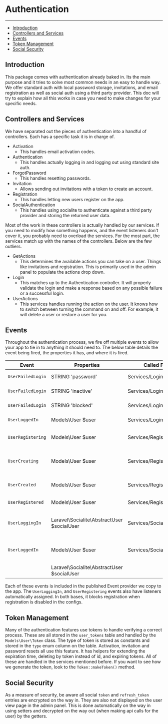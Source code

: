 # Authentication

---

- [Introduction](#introduction)
- [Controllers and Services](#controllers-services)
- [Events](#events)
- [Token Management](#token-management)
- [Social Security](#social-security)

<a name="introduction"></a>
## Introduction

This package comes with authentication already baked in.  Its the main purpose and it tries to solve most common needs 
in an easy to handle way.  We offer standard auth with local password storage, invitations, and email registration as well 
as social auth using a third party provider.  This doc will try to explain how all this works in case you need to make 
changes for your specific needs.

<a name="controllers-services"></a>
## Controllers and Services

We have separated out the pieces of authentication into a handful of controllers.  Each has a specific task it is in charge 
of.

- Activation
    - This handles email activation codes.
- Authentication
    - This handles actually logging in and logging out using standard site auth.
- ForgotPassword
    - This handles resetting passwords.
- Invitation
    - Allows sending out invitations with a token to create an account.
- Registration
    - This handles letting new users register on the app.
- SocialAuthentication
    - This handles using socialite to authenticate against a third party provider and storing the returned user data.

Most of the work in these controllers is actually handled by our services.  If you need to modify how something happens, 
and the event listeners don't cover it, you probably need to overload the services.  For the most part, the services match 
up with the names of the controllers.  Below are the few outliers.

- GetActions
    - This determines the available actions you can take on a user.  Things like invitations and registration.  This is 
    primarily used in the admin panel to populate the actions drop down.
- Login
    - This matches up to the Authentication controller.  It will properly validate the login and make a response based on 
    any possible failure or a successful login.
- UserActions
    - This services handles running the action on the user.  It knows how to switch between turning the command on and off.
      For example, it will delete a user or restore a user for you.


<a name="events"></a>
## Events

Throughout the authentication process, we fire off multiple events to allow your app to tie in to anything it should need 
to.  The below table details the event being fired, the properties it has, and where it is fired.

Event             | Properties                                 | Called From               | Notes
----------------- | ------------------------------------------ | ------------------------  | ------
`UserFailedLogin` | STRING 'password'                          | Services/Login.php        | Invalid credentials.
`UserFailedLogin` | STRING 'inactive'                          | Services/Login.php        | User is inactive.
`UserFailedLogin` | STRING 'blocked'                           | Services/Login.php        | User is blocked.
`UserLoggedIn`    | Models\User $user                          | Services/Login.php        | Successful login.
`UserRegistering` | Models\User $user                          | Services/Registration.php | Registration is about to happen.
`UserCreating`    | Models\User $user                          | Services/Registration.php | The user is about to be added to the database.
`UserCreated`     | Models\User $user                          | Services/Registration.php | The user is now in the database.
`UserRegistered`  | Models\User $user                          | Services/Registration.php | Registration is complete.
`UserLoggingIn`   | Laravel\Socialite\AbstractUser $socialUser | Services/SocialLogin.php  | A social authentication is about to be attempted.
`UserLoggedIn`    | Models\User $user                          | Services/SocialLogin.php  | A social authentication was successful.
&nbsp;            | Laravel\Socialite\AbstractUser $socialUser | &nbsp;                    | &nbsp;

Each of these events is included in the published Event provider we copy to the app.  The `UserLoggingIn`, and 
`UserRegistering` events also have listeners automatically assigned.  In both bases, it blocks registration when 
registration is disabled in the configs.

<a name="token-management"></a>
## Token Management

Many of the authentication features use tokens to handle verifying a correct process.  These are all stored in the 
`user_tokens` table and handled by the `Models\User\Token` class.  The type of token is stored as constants and stored in 
the `type` enum column on the table.  Activation, invitation and password resets all use this feature.  It has helpers for 
extending the expiration time, deleting by token instead of id, and expiring tokens.  All of these are handled in the services 
mentioned before.  If you want to see how we generate the token, look to the `Token::makeToken()` method.

<a name="social-security"></a>
## Social Security

As a measure of security, be aware all social `token` and `refresh_token` entries are encrypted on the way in.  They are 
also not displayed on the user view page in the admin panel.  This is done automatically on the way in using setters and 
decrypted on the way out (when making api calls for the user) by the getters.
